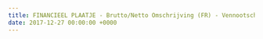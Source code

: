 ```yaml
---
title: FINANCIEEL PLAATJE - Brutto/Netto Omschrijving (FR) - Vennootschap
date: 2017-12-27 00:00:00 +0000
---
```

